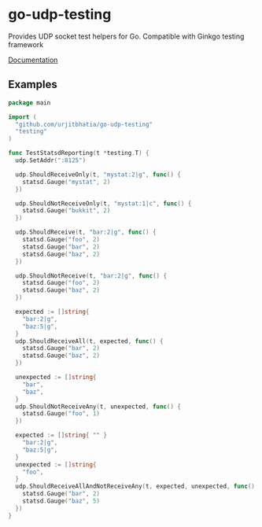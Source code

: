 go-udp-testing
==============

Provides UDP socket test helpers for Go.
Compatible with Ginkgo testing framework

[Documentation](http://godoc.org/github.com/urjitbhatia/go-udp-testing)

Examples
--------

```go
package main

import (
  "github.com/urjitbhatia/go-udp-testing"
  "testing"
)

func TestStatsdReporting(t *testing.T) {
  udp.SetAddr(":8125")

  udp.ShouldReceiveOnly(t, "mystat:2|g", func() {
    statsd.Gauge("mystat", 2)
  })

  udp.ShouldNotReceiveOnly(t, "mystat:1|c", func() {
    statsd.Gauge("bukkit", 2)
  })

  udp.ShouldReceive(t, "bar:2|g", func() {
    statsd.Gauge("foo", 2)
    statsd.Gauge("bar", 2)
    statsd.Gauge("baz", 2)
  })

  udp.ShouldNotReceive(t, "bar:2|g", func() {
    statsd.Gauge("foo", 2)
    statsd.Gauge("baz", 2)
  })

  expected := []string{
    "bar:2|g",
    "baz:5|g",
  }
  udp.ShouldReceiveAll(t, expected, func() {
    statsd.Gauge("bar", 2)
    statsd.Gauge("baz", 2)
  })

  unexpected := []string{
    "bar",
    "baz",
  }
  udp.ShouldNotReceiveAny(t, unexpected, func() {
    statsd.Gauge("foo", 1)
  })

  expected := []string{ "" }
    "bar:2|g",
    "baz:5|g",
  }
  unexpected := []string{
    "foo",
  }
  udp.ShouldReceiveAllAndNotReceiveAny(t, expected, unexpected, func() {
    statsd.Gauge("bar", 2)
    statsd.Gauge("baz", 5)
  })
}
```

